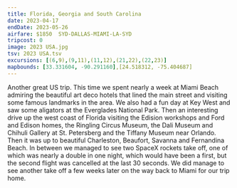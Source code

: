 ```yaml
---
title: Florida, Georgia and South Carolina
date: 2023-04-17
endDate: 2023-05-26
airfare: $1850  SYD-DALLAS-MIAMI-LA-SYD
tripcost: 0
image: 2023 USA.jpg
tsv: 2023 USA.tsv
excursions: [(6,9),(9,11),(11,12),(21,22),(22,23)]
mapbounds: [33.331604, -90.291160],[24.518312, -75.404687]
---
```


Another great US trip. This time we spent nearly a week at Miami Beach admiring the beautiful art deco hotels that lined the main street and visiting some famous landmarks in the area. We also had a fun day at Key West and saw some aligators at the Everglades National Park. Then an interesting drive up the west coast of Florida visiting the Edision workshops and Ford and Edison homes, the Ringling Circus Museum, the Dali Museum and Chihuli Gallery at St. Petersberg and the Tiffany Museum near Orlando. Then it was up to beautiful Charleston, Beaufort, Savanna and Fernandina Beach. In between we managed to see two SpaceX rockets take off, one of which was nearly a double in one night, which would have been a first, but the second flight was cancelled at the last 30 seconds. We did manage to see another take off a few weeks later on the way back to Miami for our trip home.
